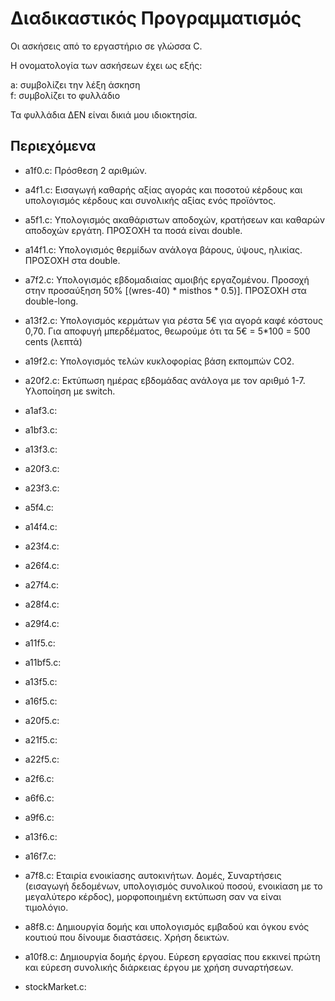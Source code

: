 # Διαδικαστικός Προγραμματισμός

Οι ασκήσεις από το εργαστήριο σε γλώσσα C.  

Η ονοματολογία των ασκήσεων έχει ως εξής:

a: συμβολίζει την λέξη άσκηση  
f: συμβολίζει το φυλλάδιο

Τα φυλλάδια ΔΕΝ είναι δικιά μου ιδιοκτησία.

## Περιεχόμενα

* a1f0.c:  Πρόσθεση 2 αριθμών.  
* a4f1.c:  Εισαγωγή καθαρής αξίας αγοράς και ποσοτού κέρδους και υπολογισμός κέρδους και συνολικής αξίας ενός προϊόντος.  
* a5f1.c:  Υπολογισμός ακαθάριστων αποδοχών, κρατήσεων και καθαρών αποδοχών εργάτη. ΠΡΟΣΟΧΗ τα ποσά είναι double.    
* a14f1.c: Υπολογισμός θερμίδων ανάλογα βάρους, ύψους, ηλικίας. ΠΡΟΣΟΧΗ στα double.  
* a7f2.c:  Υπολογισμός εβδομαδιαίας αμοιβής εργαζομένου. Προσοχή στην προσαύξηση 50% [(wres-40) * misthos * 0.5)]. ΠΡΟΣΟΧΗ στα double-long.  
* a13f2.c: Υπολογισμός κερμάτων για ρέστα 5€ για αγορά καφέ κόστους 0,70. Για αποφυγή μπερδέματος, θεωρούμε ότι τα 5€ = 5*100 = 500 cents (λεπτά)  
* a19f2.c: Υπολογισμός τελών κυκλοφορίας βάση εκπομπών CO2.  
* a20f2.c: Εκτύπωση ημέρας εβδομάδας ανάλογα με τον αριθμό 1-7. Υλοποίηση με switch.  
* a1af3.c:
* a1bf3.c:  
* a13f3.c:  
* a20f3.c:  
* a23f3.c:
* a5f4.c:  
* a14f4.c:  
* a23f4.c:  
* a26f4.c:  
* a27f4.c:  
* a28f4.c:  
* a29f4.c: 
* a11f5.c:  
* a11bf5.c:  
* a13f5.c:  
* a16f5.c:  
* a20f5.c:  
* a21f5.c:
* a22f5.c: 
* a2f6.c:  
* a6f6.c:  
* a9f6.c:  
* a13f6.c:  
* a16f7.c: 
* a7f8.c: Εταιρία ενοικίασης αυτοκινήτων. Δομές, Συναρτήσεις (εισαγωγή δεδομένων, υπολογισμός συνολικού ποσού, ενοικίαση με το μεγαλύτερο κέρδος), μορφοποιημένη εκτύπωση σαν να είναι τιμολόγιο. 
* a8f8.c: Δημιουργία δομής και υπολογισμός εμβαδού και όγκου ενός κουτιού που δίνουμε διαστάσεις. Χρήση δεικτών. 
* a10f8.c:  Δημιουργία δομής έργου. Εύρεση εργασίας που εκκινεί πρώτη και εύρεση συνολικής διάρκειας έργου με χρήση συναρτήσεων.  

* stockMarket.c:  
